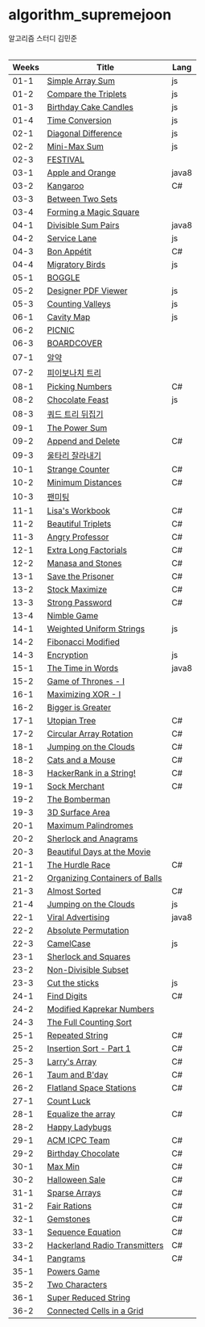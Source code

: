# algorithm_supremejoon
알고리즘 스터디 김민준
<br/><br/>



| Weeks | Title | Lang |
| ------ | ------ |------ |
| 01-1 | [Simple Array Sum](https://www.hackerrank.com/challenges/simple-array-sum/problem) | js |
| 01-2 | [Compare the Triplets](https://www.hackerrank.com/challenges/compare-the-triplets/problem) | js | 
| 01-3 | [Birthday Cake Candles](https://www.hackerrank.com/challenges/birthday-cake-candles/problem) | js | 
| 01-4 | [Time Conversion](https://www.hackerrank.com/challenges/time-conversion/problem) | js | 
| 02-1 | [Diagonal Difference](https://www.hackerrank.com/challenges/diagonal-difference/problem) | js | 
| 02-2 | [Mini-Max Sum](https://www.hackerrank.com/challenges/mini-max-sum/problem) | js | 
| 02-3 | [FESTIVAL](https://algospot.com/judge/problem/read/FESTIVAL) |  |
| 03-1 | [Apple and Orange](https://www.hackerrank.com/challenges/apple-and-orange/problem) | java8 | 
| 03-2 | [Kangaroo](https://www.hackerrank.com/challenges/kangaroo/problem) | C# | 
| 03-3 | [Between Two Sets](https://www.hackerrank.com/challenges/between-two-sets/problem) |  | 
| 03-4 | [Forming a Magic Square](https://www.hackerrank.com/challenges/magic-square-forming/problem) |  | 
| 04-1 | [Divisible Sum Pairs](https://www.hackerrank.com/challenges/divisible-sum-pairs/problem) | java8 | 
| 04-2 | [Service Lane](https://www.hackerrank.com/challenges/service-lane/problem) | js | 
| 04-3 | [Bon Appétit](https://www.hackerrank.com/challenges/bon-appetit/problem) | C# | 
| 04-4 | [Migratory Birds](https://www.hackerrank.com/challenges/migratory-birds/problem) | js |
| 05-1 | [BOGGLE](https://algospot.com/judge/problem/read/BOGGLE) |  |
| 05-2 | [Designer PDF Viewer](https://www.hackerrank.com/challenges/designer-pdf-viewer/problem) | js |
| 05-3 | [Counting Valleys](https://www.hackerrank.com/challenges/counting-valleys/problem) | js | 
| 06-1 | [Cavity Map](https://www.hackerrank.com/challenges/cavity-map/problem) | js | 
| 06-2 | [PICNIC](https://algospot.com/judge/problem/read/PICNIC) |  | 
| 06-3 | [BOARDCOVER](https://algospot.com/judge/problem/read/BOARDCOVER) |  | 
| 07-1 | [알약](https://www.acmicpc.net/problem/4811) |  | 
| 07-2 | [피이보나치 트리](https://www.acmicpc.net/problem/1646) |  | 
| 08-1 | [Picking Numbers](https://www.hackerrank.com/challenges/picking-numbers/problem) | C# |
| 08-2 | [Chocolate Feast](https://www.hackerrank.com/challenges/chocolate-feast/problem) | js | 
| 08-3 | [쿼드 트리 뒤집기](https://algospot.com/judge/problem/read/QUADTREE) | |
| 09-1 | [The Power Sum](https://www.hackerrank.com/challenges/the-power-sum/problem) | | 
| 09-2 | [Append and Delete](https://www.hackerrank.com/challenges/append-and-delete/problem) | C# |
| 09-3 | [울타리 잘라내기](https://algospot.com/judge/problem/read/FENCE) |  |
| 10-1 | [Strange Counter](https://www.hackerrank.com/challenges/strange-code/problem) | C# |
| 10-2 | [Minimum Distances](https://www.hackerrank.com/challenges/minimum-distances/problem) | C# | 
| 10-3 | [팬미팅](https://algospot.com/judge/problem/read/FANMEETING) |  | 
| 11-1 | [Lisa's Workbook](https://www.hackerrank.com/challenges/lisa-workbook/problem) | C# |
| 11-2 | [Beautiful Triplets](https://www.hackerrank.com/challenges/beautiful-triplets/problem) | C# |
| 11-3 | [Angry Professor](https://www.hackerrank.com/challenges/angry-professor/problem) | C# |
| 12-1 | [Extra Long Factorials](https://www.hackerrank.com/challenges/extra-long-factorials/problem) | C# |
| 12-2 | [Manasa and Stones](https://www.hackerrank.com/challenges/manasa-and-stones/problem) | C# |
| 13-1 | [Save the Prisoner](https://www.hackerrank.com/challenges/save-the-prisoner/problem) | C# |
| 13-2 | [Stock Maximize](https://www.hackerrank.com/challenges/stockmax/problem) | C# |
| 13-3 | [Strong Password](https://www.hackerrank.com/challenges/strong-password/problem) | C# |
| 13-4 | [Nimble Game](https://www.hackerrank.com/challenges/nimble-game-1/problem) |  |
| 14-1 | [Weighted Uniform Strings](https://www.hackerrank.com/challenges/weighted-uniform-string/problem) | js |
| 14-2 | [Fibonacci Modified](https://www.hackerrank.com/challenges/fibonacci-modified/problem) |  |
| 14-3 | [Encryption](https://www.hackerrank.com/challenges/encryption/problem) | js |
| 15-1 | [The Time in Words](https://www.hackerrank.com/challenges/the-time-in-words/problem) | java8 |
| 15-2 | [Game of Thrones - I](https://www.hackerrank.com/challenges/game-of-thrones/problem) |  | 
| 16-1 | [Maximizing XOR - I](https://www.hackerrank.com/challenges/maximizing-xor/problem) |  | 
| 16-2 | [Bigger is Greater](https://www.hackerrank.com/challenges/bigger-is-greater/problem) |  | 
| 17-1 | [Utopian Tree](https://www.hackerrank.com/challenges/utopian-tree/problem) | C# |
| 17-2 | [Circular Array Rotation](https://www.hackerrank.com/challenges/circular-array-rotation/problem) | C# |
| 18-1 | [Jumping on the Clouds](https://www.hackerrank.com/challenges/jumping-on-the-clouds-revisited/problem) | C# |
| 18-2 | [Cats and a Mouse](https://www.hackerrank.com/challenges/cats-and-a-mouse/problem) | C# |
| 18-3 | [HackerRank in a String!](https://www.hackerrank.com/challenges/hackerrank-in-a-string/problem) | C# |
| 19-1 | [Sock Merchant](https://www.hackerrank.com/challenges/sock-merchant/problem) | C# | 
| 19-2 | [The Bomberman](https://www.hackerrank.com/challenges/bomber-man/problem) | |
| 19-3 | [3D Surface Area](https://www.hackerrank.com/challenges/3d-surface-area/problem)| |
| 20-1 | [Maximum Palindromes](https://www.hackerrank.com/challenges/maximum-palindromes/problem) | |
| 20-2 | [Sherlock and Anagrams](https://www.hackerrank.com/challenges/sherlock-and-anagrams/problem) | |
| 20-3 | [Beautiful Days at the Movie](https://www.hackerrank.com/challenges/beautiful-days-at-the-movies/problem) | |
| 21-1 | [The Hurdle Race](https://www.hackerrank.com/challenges/the-hurdle-race/problem) | C# |
| 21-2 | [Organizing Containers of Balls](https://www.hackerrank.com/challenges/organizing-containers-of-balls/problem) | |
| 21-3 | [Almost Sorted](https://www.hackerrank.com/challenges/almost-sorted/problem) | C# |
| 21-4 | [Jumping on the Clouds](https://www.hackerrank.com/challenges/jumping-on-the-clouds/problem)  | js |
| 22-1 | [Viral Advertising](https://www.hackerrank.com/challenges/strange-advertising/problem) | java8 |
| 22-2 | [Absolute Permutation](https://www.hackerrank.com/challenges/absolute-permutation/problem) | |
| 22-3 | [CamelCase](https://www.hackerrank.com/challenges/camelcase/problem) | js |
| 23-1 | [Sherlock and Squares](https://www.hackerrank.com/challenges/sherlock-and-squares/problem) | |
| 23-2 | [Non-Divisible Subset](https://www.hackerrank.com/challenges/non-divisible-subset/problem) | |
| 23-3 | [Cut the sticks](https://www.hackerrank.com/challenges/cut-the-sticks/problem) | js |
| 24-1 | [Find Digits](https://www.hackerrank.com/challenges/find-digits/problem) | C# |
| 24-2 | [Modified Kaprekar Numbers](https://www.hackerrank.com/challenges/kaprekar-numbers/problem) | |
| 24-3 | [The Full Counting Sort](https://www.hackerrank.com/challenges/countingsort4/problem) | |
| 25-1 | [Repeated String](https://www.hackerrank.com/challenges/repeated-string/problem) | C# | 
| 25-2 | [Insertion Sort - Part 1](https://www.hackerrank.com/challenges/insertionsort1/problem) | C# |
| 25-3 | [Larry's Array](https://www.hackerrank.com/challenges/larrys-array/problem) | C# |
| 26-1 | [Taum and B'day](https://www.hackerrank.com/challenges/taum-and-bday/problem) | C# |
| 26-2 | [Flatland Space Stations](https://www.hackerrank.com/challenges/flatland-space-stations/problem) | C# |
| 27-1 | [Count Luck](https://www.hackerrank.com/challenges/count-luck/problem) | |
| 28-1 | [Equalize the array](https://www.hackerrank.com/challenges/equality-in-a-array/problem) | C# |
| 28-2 | [Happy Ladybugs](https://www.hackerrank.com/challenges/happy-ladybugs/problem) | |
| 29-1 | [ACM ICPC Team](https://www.hackerrank.com/challenges/acm-icpc-team/problem) | C# |
| 29-2 | [Birthday Chocolate](https://www.hackerrank.com/challenges/the-birthday-bar/problem) | C# |
| 30-1 | [Max Min](https://www.hackerrank.com/challenges/angry-children/problem) | C# | 
| 30-2 | [Halloween Sale](https://www.hackerrank.com/challenges/halloween-sale/problem) | C# |
| 31-1 | [Sparse Arrays](https://www.hackerrank.com/challenges/sparse-arrays/problem) | C# |
| 31-2 | [Fair Rations](https://www.hackerrank.com/challenges/fair-rations/problem) | C# |
| 32-1 | [Gemstones](https://www.hackerrank.com/challenges/gem-stones/problem) | C# |
| 33-1 | [Sequence Equation](https://www.hackerrank.com/challenges/permutation-equation/problem) | C# |
| 33-2 | [Hackerland Radio Transmitters](https://www.hackerrank.com/challenges/hackerland-radio-transmitters/problem) | C# | 
| 34-1 | [Pangrams](https://www.hackerrank.com/challenges/pangrams/problem) | C# | 
| 35-1 | [Powers Game](https://www.hackerrank.com/challenges/powers-game-1/problem) |  | 
| 35-2 | [Two Characters](https://www.hackerrank.com/challenges/two-characters/problem) |  | 
| 36-1 | [Super Reduced String](https://www.hackerrank.com/challenges/reduced-string/problem) |  | 
| 36-2 | [Connected Cells in a Grid](https://www.hackerrank.com/challenges/connected-cell-in-a-grid/problem) |  | 





